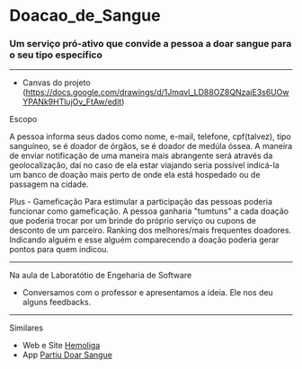 # Doacao_de_Sangue
 ### Um serviço pró-ativo que convide a pessoa a doar sangue para o seu tipo específico

---------
- Canvas do projeto (https://docs.google.com/drawings/d/1Jmqvl_LD88OZ8QNzajE3s6UOwYPANk9HTlujOv_FtAw/edit)
 
Escopo

A pessoa informa seus dados como nome, e-mail, telefone, cpf(talvez), tipo sanguíneo, se é doador de órgãos, se é doador de medúla óssea.  A maneira de enviar notificação de uma maneira mais abrangente será através da geolocalização, daí no caso de ela estar viajando seria possível indicá-la um banco de doação mais perto de onde ela está hospedado ou de passagem na cidade.



Plus - Gameficação
Para estimular a participação das pessoas poderia funcionar como gameficação. A pessoa ganharia "tumtuns" a cada doação que poderia trocar por um brinde do próprio serviço ou cupons de desconto de um parceiro. Ranking dos melhores/mais frequentes doadores.
Indicando alguém e esse alguém comparecendo a doação poderia gerar pontos para quem indicou.

-------

Na aula de Laboratótio de Engeharia de Software <br>
 - Conversamos com o professor e apresentamos a ideia. Ele nos deu alguns feedbacks.

-------
Similares

- Web e Site [Hemoliga](http://hemoliga.com.br/) <br>
- App [Partiu Doar Sangue](https://play.google.com/store/apps/details?id=com.ionicframework.app190851)
